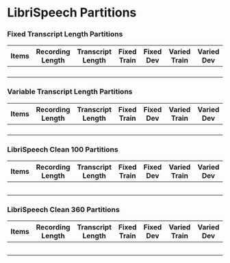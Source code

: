 # LibriSpeech Partitions

### Fixed Transcript Length Partitions

| Items  | Recording <br> Length | Transcript <br> Length | Fixed Train | Fixed Dev | Varied Train | Varied Dev |
|--------|-----------|------------|-------------|-----------|--------------|------------|
|        |           |            |             |           |              |            |
|        |           |            |             |           |              |            |
|        |           |            |             |           |              |            |
|        |           |            |             |           |              |            |

### Variable Transcript Length Partitions

| Items  | Recording <br> Length | Transcript <br> Length | Fixed Train | Fixed Dev | Varied Train | Varied Dev |
|--------|-----------|------------|-------------|-----------|--------------|------------|
|        |           |            |             |           |              |            |
|        |           |            |             |           |              |            |
|        |           |            |             |           |              |            |
|        |           |            |             |           |              |            |

### LibriSpeech Clean 100 Partitions

| Items  | Recording <br> Length | Transcript <br> Length | Fixed Train | Fixed Dev | Varied Train | Varied Dev |
|--------|-----------|------------|-------------|-----------|--------------|------------|
|        |           |            |             |           |              |            |
|        |           |            |             |           |              |            |
|        |           |            |             |           |              |            |
|        |           |            |             |           |              |            |
|        |           |            |             |           |              |            |

### LibriSpeech Clean 360 Partitions

| Items  | Recording <br> Length | Transcript <br> Length | Fixed Train | Fixed Dev | Varied Train | Varied Dev |
|--------|-----------|------------|-------------|-----------|--------------|------------|
|        |           |            |             |           |              |            |
|        |           |            |             |           |              |            |
|        |           |            |             |           |              |            |
|        |           |            |             |           |              |            |
|        |           |            |             |           |              |            |
